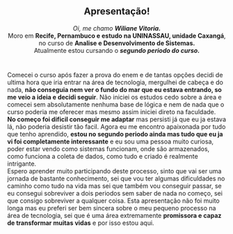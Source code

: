 <div align="center">

## Apresentação!
*Oi, me chamo **Wiliane Vitoria.***
<br>
Moro em **Recife, Pernambuco e estudo na UNINASSAU, unidade Caxangá**, no curso de **Analise e Desenvolvimento de Sistemas.**
<br>
Atualmente estou cursando o ***segundo periodo do curso.***
</div>

#

Comecei o curso após fazer a prova do enem e de tantas opções decidi de ultima hora que iria entrar na área de tecnologia, mergulhei de cabeça e do nada, **não conseguia nem ver o fundo do mar que eu estava entrando, so me veio a ideia e decidi seguir**. Não iniciei os estudos cedo sobre a área e comecei sem absolutamente nenhuma base de lógica e nem de nada que o curso poderia me oferecer mas mesmo assim iniciei direto na faculdade. 
<br>
**No começo foi dificil conseguir me adaptar** mas persisti já que eu ja estava lá, não poderia desistir tão facil. Agora eu me encontro apaixonada por tudo que tenho aprendido, **estou no segundo periodo ainda mas tudo que eu ja vi foi completamente interessante** e eu sou uma pessoa muito curiosa, poder estar vendo como sistemas funcionam, onde são armazenados, como funciona a coleta de dados, como tudo e criado é realmente intrigante.
<br>
Espero aprender muito participando deste processo, sinto que vai ser uma jornada de bastante conhecimento, sei que vou ter algumas dificuldades no caminho como tudo na vida mas sei que também vou conseguir passar, se eu consegui sobreviver a dois periodos sem saber de nada no começo, sei que consigo sobreviver a qualquer coisa. Esta apresentação não foi muito longa mas eu preferi ser bem sincera sobre o meu pequeno processo na área de tecnologia, sei que é uma área extremamente **promissora e capaz de transformar muitas vidas** e por isso estou aqui.
